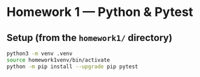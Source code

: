 # Homework 1 — Python & Pytest

## Setup (from the `homework1/` directory)
```bash
python3 -m venv .venv
source homework1venv/bin/activate
python -m pip install --upgrade pip pytest
